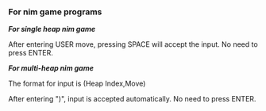 ### For nim game programs

***For single heap nim game***

After entering USER move, pressing SPACE will accept the input. No need to press ENTER.

***For multi-heap nim game***

The format for input is (Heap Index,Move)

After entering ")", input is accepted automatically. No need to press ENTER.
